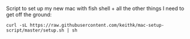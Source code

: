 Script to set up my new mac with fish shell + all the other things I need to get off the ground:

```shell
curl -sL https://raw.githubusercontent.com/keithk/mac-setup-script/master/setup.sh | sh
```
